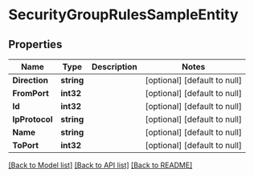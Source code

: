 # SecurityGroupRulesSampleEntity

## Properties
Name | Type | Description | Notes
------------ | ------------- | ------------- | -------------
**Direction** | **string** |  | [optional] [default to null]
**FromPort** | **int32** |  | [optional] [default to null]
**Id** | **int32** |  | [optional] [default to null]
**IpProtocol** | **string** |  | [optional] [default to null]
**Name** | **string** |  | [optional] [default to null]
**ToPort** | **int32** |  | [optional] [default to null]

[[Back to Model list]](../README.md#documentation-for-models) [[Back to API list]](../README.md#documentation-for-api-endpoints) [[Back to README]](../README.md)


